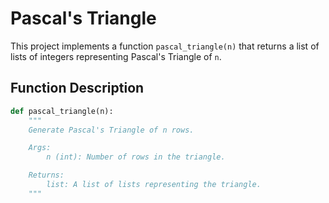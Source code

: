 # Pascal's Triangle

This project implements a function `pascal_triangle(n)` that returns a list of lists of integers representing Pascal's Triangle of `n`.

## Function Description

```python
def pascal_triangle(n):
    """
    Generate Pascal's Triangle of n rows.

    Args:
        n (int): Number of rows in the triangle.

    Returns:
        list: A list of lists representing the triangle.
    """
